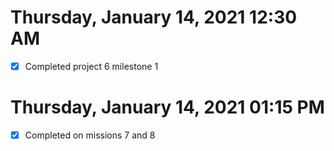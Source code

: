 # Thursday, January 14, 2021 12:30 AM

- [X] Completed project 6 milestone 1

# Thursday, January 14, 2021 01:15 PM

- [X] Completed on missions 7 and 8
